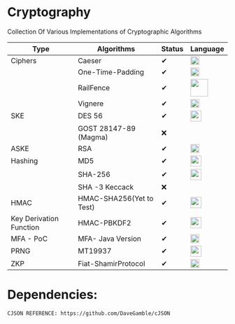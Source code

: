 # Cryptography
Collection Of Various Implementations of Cryptographic Algorithms




|Type  | Algorithms | Status  | Language
-------|------------|-------  |----------
Ciphers   |Caeser       |✔        |<img src="https://upload.wikimedia.org/wikipedia/commons/1/18/C_Programming_Language.svg" width="20" height="20">
&nbsp;    |One-Time-Padding       |✔|<img src="https://upload.wikimedia.org/wikipedia/commons/1/18/C_Programming_Language.svg" width="20" height="20">
&nbsp;	| RailFence |✔|<img src="https://cdn.iconscout.com/icon/free/png-512/free-python-1-226045.png?f=webp&w=256" width="40" height="40">
 &nbsp;	|Vignere   |✔|<img src="https://upload.wikimedia.org/wikipedia/commons/1/18/C_Programming_Language.svg" width="20" height="20">
 SKE    | DES 56  |✔|<img src="https://cdn.iconscout.com/icon/free/png-512/free-java-60-1174953.png?f=webp&w=256" width="25" height="25" >
 &nbsp;| GOST 28147-89 (Magma)|❌
 ASKE   | RSA     |✔|<img src="https://upload.wikimedia.org/wikipedia/commons/1/18/C_Programming_Language.svg" width="20" height="20">
 Hashing| MD5    |✔|<img src="https://cdn.iconscout.com/icon/free/png-512/free-java-60-1174953.png?f=webp&w=256" width="25" height="25" >
 &nbsp; |SHA-256 |✔|<img src="https://cdn.iconscout.com/icon/free/png-512/free-java-60-1174953.png?f=webp&w=256" width="25" height="25" >
 &nbsp; |SHA -3 Keccack|❌
 HMAC|HMAC-SHA256(Yet to Test)|✔|<img src="https://cdn.iconscout.com/icon/free/png-512/free-java-60-1174953.png?f=webp&w=256" width="25" height="25" >
 Key Derivation Function | HMAC-PBKDF2|✔|<img src="https://cdn.iconscout.com/icon/free/png-512/free-java-60-1174953.png?f=webp&w=256" width="25" height="25" >
 MFA - PoC | MFA- Java Version |✔|<img src="https://cdn.iconscout.com/icon/free/png-512/free-java-60-1174953.png?f=webp&w=256" width="20" height="20" >
PRNG | MT19937 | ✔|<img src="https://cdn.iconscout.com/icon/free/png-512/free-java-60-1174953.png?f=webp&w=256" width="25" height="25" >
ZKP|Fiat-ShamirProtocol|✔|<img src="https://upload.wikimedia.org/wikipedia/commons/1/18/C_Programming_Language.svg" width="20" height="20">
# Dependencies:
	CJSON REFERENCE: https://github.com/DaveGamble/cJSON
	
